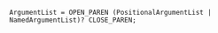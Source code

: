 <!-- This file is generated automatically by infrastructure scripts. Please don't edit by hand. -->

```{ .ebnf .slang-ebnf #ArgumentList }
ArgumentList = OPEN_PAREN (PositionalArgumentList | NamedArgumentList)? CLOSE_PAREN;
```
